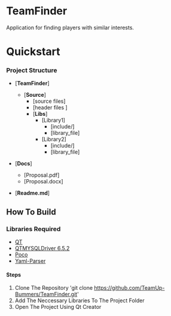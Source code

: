 # TeamFinder

Application for finding players with similar interests.


# Quickstart
### Project Structure

- [**TeamFinder**]
  - [**Source**]
    - [source files]
    - [header files ]
    - [**Libs**]
      - [Library1]
        - [include/]
        - [library_file]
      - [Library2]
        - [include/]
        - [library_file]

- [**Docs**]
  - [Proposal.pdf]
  - [Proposal.docx]

- [**Readme.md**]



## How To Build 
### Libraries Required
- [QT](https://github.com/qt)<br/>
- [QTMYSQLDriver 6.5.2](https://github.com/thecodemonkey86/qt_mysql_driver)<br/>
- [Poco](https://github.com/pocoproject/poco)<br/>
- [Yaml-Parser](https://github.com/jbeder/yaml-cpp)<br/>
#### Steps
1. Clone The Repository
    'git clone https://github.com/TeamUp-Bummers/TeamFinder.git'
2. Add The Neccessary Libraries To The Project Folder
3. Open The Project Using Qt Creator 

